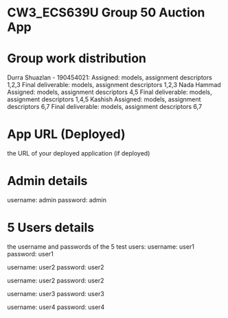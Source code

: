 # CW3_ECS639U Group 50 Auction App

# Group work distribution
Durra Shuazlan - 190454021:
    Assigned: models, assignment descriptors 1,2,3
    Final deliverable: models, assignment descriptors 1,2,3
Nada Hammad
    Assigned: models, assignment descriptors 4,5
    Final deliverable: models, assignment descriptors 1,4,5
Kashish
    Assigned: models, assignment descriptors 6,7
    Final deliverable: models, assignment descriptors 6,7

# App URL (Deployed)
the URL of your deployed application (if deployed)

# Admin details
username: admin
password: admin

# 5 Users details
the username and passwords of the 5 test users:
username: user1
password: user1

username: user2
password: user2

username: user2
password: user2

username: user3
password: user3

username: user4
password: user4